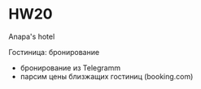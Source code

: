 # HW20
Anapa's hotel

Гостиница: бронирование

+ бронирование из Telegramm
+ парсим цены близжащих гостиниц (booking.com)
